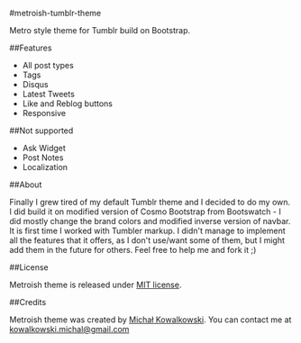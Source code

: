 #metroish-tumblr-theme


Metro style theme for Tumblr build on Bootstrap.

##Features

- All post types
- Tags
- Disqus
- Latest Tweets
- Like and Reblog buttons
- Responsive

##Not supported

- Ask Widget 
- Post Notes
- Localization

##About

Finally I grew tired of my default Tumblr theme and I decided to do my own. 
I did build it on modified version of Cosmo Bootstrap from Bootswatch - I did mostly change the brand colors and modified inverse version of navbar.
It is first time I worked with Tumbler markup. 
I didn't manage to implement all the features that it offers, as I don't use/want some of them, but I might add them in the future for others. 
Feel free to help me and fork it ;)

##License

Metroish theme is released under [MIT license](http://opensource.org/licenses/mit-license.php).

##Credits

Metroish theme was created by [Michał Kowalkowski](http://michalkowalkowski.com). You can contact me at [kowalkowski.michal@gmail.com](mailto:kowalkowski.michal@gmail.com)
